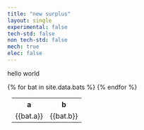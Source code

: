 ```yaml
---
title: "new surplus"
layout: single
experimental: false
tech-std: false
non tech-std: false
mech: true
elec: false
---
```


hello world  

<table style = "margin-left:10px">
  <tr>
    <th> a </th>
    <th> b </th>
  </tr>
  {% for bat in site.data.bats %}
  <tr>
    <td> {{bat.a}} </td>
    <td> {{bat.b}} </td>
  </tr>
  {% endfor %}
</table>
